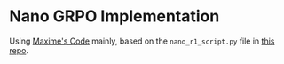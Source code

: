 # Nano GRPO Implementation

Using [Maxime's Code](https://gist.github.com/MaximeRobeyns/baed5ec2945cade48b6d705e3d6a214d) mainly, based on the `nano_r1_script.py` file in [this repo](https://github.com/McGill-NLP/nano-aha-moment/tree/main).


